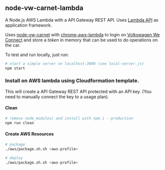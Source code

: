 ## node-vw-carnet-lambda

A Node.js AWS Lambda with a API Gateway REST API. Uses <a href="https://www.npmjs.com/package/lambda-api">Lambda API</a> as 
application framework.


Uses <a href="https://github.com/nekman/node-vw-carnet">node-vw-carnet</a> with <a href="https://www.npmjs.com/package/chrome-aws-lambda">chrome-aws-lambda</a> to login on <a href="https://www.portal.volkswagen-we.com/portal/">Volkswagen We Connect</a> and store a _token_ in memory that can be used to do operations on the car.


To test and run locally, just run:
```bash
# start a simple server on localhost:3000 (see local-server.js)
npm start
```

### Install on AWS lambda using Cloudformation template.

This will create a API Gateway REST API protected with an API key.
(You need to manually connect the key to a usage plan).

#### Clean
```bash
# remove node_modules/ and install with npm i --production
npm run clean
```
#### Create AWS Resources
```bash
# package
./aws/package.sh.sh <aws-profile>

# deploy
./aws/package.sh.sh <aws-profile>
```